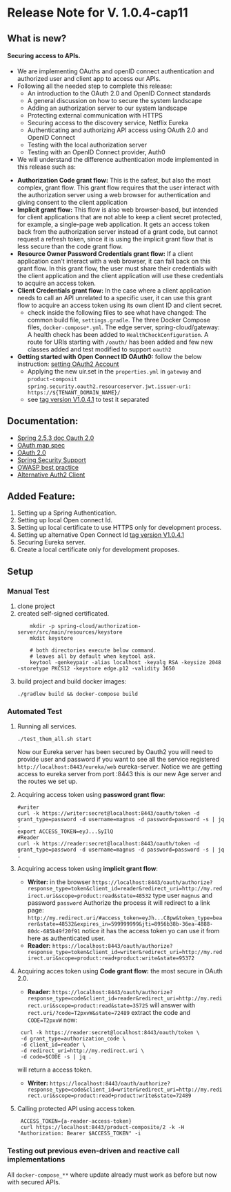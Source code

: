 # Release Note for V. 1.0.4-cap11

## What is new? 
#### Securing access to APIs.
- We are implementing OAuths and openID connect authentication and authorized user and client app
  to access our APIs.
- Following all the needed step to complete this release:
  * An introduction to the OAuth 2.0 and OpenID Connect standards
  * A general discussion on how to secure the system landscape
  * Adding an authorization server to our system landscape
  * Protecting external communication with HTTPS
  * Securing access to the discovery service, Netflix Eureka
  * Authenticating and authorizing API access using OAuth 2.0 and OpenID Connect
  * Testing with the local authorization server
  * Testing with an OpenID Connect provider, Auth0
- We will understand the difference authentication mode implemented in this release such as:
 * **Authorization Code grant flow:** This is the safest, but also the most complex, grant flow. 
  This grant flow requires that the user interact with the authorization server using a web browser 
  for authentication and giving consent to the client application
 * **Implicit grant flow:** This flow is also web browser-based, but intended for client applications 
   that are not able to keep a client secret protected, for example, a single-page web application. 
   It gets an access token back from the authorization server instead of a grant code, but cannot 
   request a refresh token, since it is using the implicit grant flow that is less secure than the code grant flow.
 * **Resource Owner Password Credentials grant flow:** If a client application can't interact with a web browser, 
   it can fall back on this grant flow. In this grant flow, the user must share their credentials with 
   the client application and the client application will use these credentials to acquire an access token. 
 * **Client Credentials grant flow:** In the case where a client application needs to call an API unrelated to a specific user, 
   it can use this grant flow to acquire an access token using its own client ID and client secret.
   - check inside the following files to see what have changed:
    The common build file, ``settings.gradle``.
    The three Docker Compose files, ``docker-compose*.yml``.
    The edge server, spring-cloud/gateway:
    A health check has been added to ``HealthCheckConfiguration``.
    A route for URIs starting with ``/oauth/`` has been added
    and few new classes added and test modified to support ``oauth2``
 * **Getting started with Open Connect ID OAuth0:** follow the below instruction:
     [setting OAuth2 Account](../assets/setting_OAuht2_accaount.md)
     - Applying the new uir.set in the ``properties.yml`` in ``gateway`` and ``product-composit``
       ``spring.security.oauth2.resourceserver.jwt.issuer-uri: https://${TENANT_DOMAIN_NAME}/``
     - see [tag version V1.0.4.1](https://github.com/alexb760/product-recomendation/releases/tag/v1.0.4.1-cap11) to test it separated

 ## Documentation:
* [Spring 2.5.3 doc Oauth 2.0 ](https://docs.spring.io/spring-security-oauth2-boot/docs/2.5.3-SNAPSHOT/reference/html5/)
* [OAuth map spec](https://www.oauth.com/oauth2-servers/map-oauth-2-0-specs/)
* [OAuth 2.0 ](https://datatracker.ietf.org/doc/html/rfc6749)
* [Spring Security Support](https://spring.io/blog/2018/01/30/next-generation-oauth-2-0-support-with-spring-security)
* [OWASP best practice](https://owasp.org/www-project-application-security-verification-standard/)
* [Alternative Auth2 Client](https://auth0.com/)

## Added Feature:
1. Setting up a Spring Authentication.
2. Setting up local Open connect Id.
3. Setting up local certificate to use HTTPS only for development process.
4. Setting up alternative Open Connect Id [tag version V1.0.4.1](https://github.com/alexb760/product-recomendation/releases/tag/v1.0.4.1-cap11)
5. Securing Eureka server.
6. Create a local certificate only for development proposes.

## Setup

### Manual Test
1. clone project
2. created self-signed certificated.
    ````shell
        mkdir -p spring-cloud/authorization-server/src/main/resources/keystore
        mkdit keystore
        
        # both directories execute below command.
        # leaves all by default when keytool ask.
        keytool -genkeypair -alias localhost -keyalg RSA -keysize 2048 -storetype PKCS12 -keystore edge.p12 -validity 3650
    ````
3. build project and build docker images:
    ````shell
    ./gradlew build && docker-compose build
    ````
### Automated Test
1. Running all services.
   ````shell
   ./test_them_all.sh start
   ````
   Now our Eureka server has been secured by Oauth2 you will need to provide user and password if you want to see 
   all the service registered `http://localhost:8443/eureka/web` eureka-server. Notice we are 
   getting access to eureka server from port :8443 this is our new Age server and the routes we set up.
   
2. Acquiring access token using **password grant flow**:
    ````shell
   #writer
   curl -k https://writer:secret@localhost:8443/oauth/token -d grant_type=password -d username=magnus -d password=password -s | jq .
   export ACCESS_TOKEN=eyJ...SyIlQ
   #Reader
   curl -k https://reader:secret@localhost:8443/oauth/token -d grant_type=password -d username=magnus -d password=password -s | jq .
   ````
3. Acquiring access token using **implicit grant flow**:
   - **Writer:**
   in the browser ``https://localhost:8443/oauth/authorize?response_type=token&client_id=reader&redirect_uri=http://my.redirect.uri&scope=product:read&state=48532``
   type user ```magnus``` and password ``password`` Authorize the process it will redirect to a link page:
   ``http://my.redirect.uri/#access_token=eyJh...C8pw&token_type=bearer&state=48532&expires_in=599999999&jti=8956b38b-36ea-4888-80dc-685b49f20f91``
   notice it has the access token yo can use it from here as authenticated user.
   - **Reader:** ``https://localhost:8443/oauth/authorize?response_type=token&client_id=writer&redirect_uri=http://my.redirect.uri&scope=product:read+product:write&state=95372``
4. Acquiring acces token using **Code grant flow:** the most secure in OAuth 2.0.
   - **Reader:** ``https://localhost:8443/oauth/authorize?response_type=code&client_id=reader&redirect_uri=http://my.redirect.uri&scope=product:read&state=35725``
   will answer with ``rect.uri/?code=T2pxvW&state=72489`` extract the code and ``CODE=T2pxvW`` now:
   ````shell
    curl -k https://reader:secret@localhost:8443/oauth/token \
    -d grant_type=authorization_code \
    -d client_id=reader \
    -d redirect_uri=http://my.redirect.uri \
    -d code=$CODE -s | jq .
    ````
   will return a access token.
   - **Writer:** ``https://localhost:8443/oauth/authorize?response_type=code&client_id=writer&redirect_uri=http://my.redirect.uri&scope=product:read+product:write&state=72489``
5. Calling protected API using access token.
   ````shell
    ACCESS_TOKEN={a-reader-access-token}
    curl https://localhost:8443/product-composite/2 -k -H "Authorization: Bearer $ACCESS_TOKEN" -i
   ````

### Testing out previous even-driven and reactive call implementations     
All ``docker-compose_**`` where update already must work as before but now with secured APIs.
